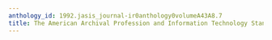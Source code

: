 ```yaml
---
anthology_id: 1992.jasis_journal-ir0anthology0volumeA43A8.7
title: The American Archival Profession and Information Technology Standards
---
```

